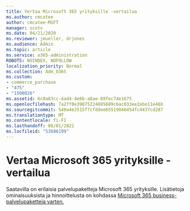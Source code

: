 ```yaml
---
title: Vertaa Microsoft 365 yrityksille -vertailua
ms.author: cmcatee
author: cmcatee-MSFT
manager: scotv
ms.date: 04/21/2020
ms.reviewer: jmueller, drjones
ms.audience: Admin
ms.topic: article
ms.service: o365-administration
ROBOTS: NOINDEX, NOFOLLOW
localization_priority: Normal
ms.collection: Adm_O365
ms.custom:
- commerce_purchase
- "475"
- "1500026"
ms.assetid: 6c0a83cc-4ad4-4e6b-a8ae-89fec74e1675
ms.openlocfilehash: 7a2ff0e39875224885689c6ac033ee2ebe11e46b
ms.sourcegitcommit: 540a4e2515f7cfddee65519046454fc4437cd287
ms.translationtype: MT
ms.contentlocale: fi-FI
ms.lasthandoff: 08/01/2021
ms.locfileid: "53686199"
---
```

# <a name="compare-microsoft-365-for-business"></a>Vertaa Microsoft 365 yrityksille -vertailua

Saatavilla on erilaisia palvelupaketteja Microsoft 365 yrityksille. Lisätietoja ominaisuuksista ja hinnoittelusta on kohdassa [Microsoft 365 business-palvelupaketteja varten.](https://www.microsoft.com/microsoft-365/business/compare-all-microsoft-365-business-products)  